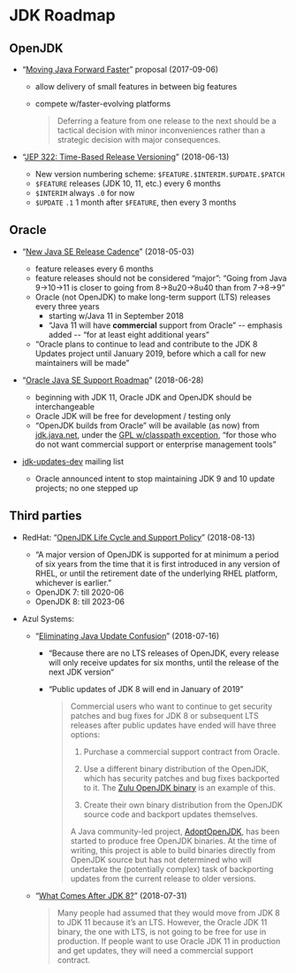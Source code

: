 # JDK Roadmap

## OpenJDK

- “[Moving Java Forward Faster](https://mreinhold.org/blog/forward-faster)” proposal (2017-09-06)
  - allow delivery of small features in between big features
  - compete w/faster-evolving platforms
  
    > Deferring a feature from one release to the next should be a tactical
    > decision with minor inconveniences rather than a strategic decision
    > with major consequences.

- “[JEP 322: Time-Based Release
  Versioning](http://openjdk.java.net/jeps/322)” (2018-06-13)
  - New version numbering scheme: `$FEATURE.$INTERIM.$UPDATE.$PATCH`
  - `$FEATURE` releases (JDK 10, 11, etc.) every 6 months
  - `$INTERIM` always `.0` for now
  - `$UPDATE` `.1` 1 month after `$FEATURE`, then every 3 months

## Oracle

- “[New Java SE Release Cadence](https://blogs.oracle.com/java-platform-group/update-and-faq-on-the-java-se-release-cadence)” (2018-05-03)
  - feature releases every 6 months
  - feature releases should not be considered “major”: “Going from Java
    9->10->11 is closer to going from 8->8u20->8u40 than from 7->8->9”
  - Oracle (not OpenJDK) to make long-term support (LTS) releases every
    three years
    - starting w/Java 11 in September 2018
    - “Java 11 will have **commercial** support from Oracle” -- emphasis
      added -- “for at least eight additional years”
  - “Oracle plans to continue to lead and contribute to the JDK 8 Updates
    project until January 2019, before which a call for new maintainers
    will be made”

- “[Oracle Java SE Support Roadmap](http://www.oracle.com/technetwork/es/java/javase/documentation/eol-135779.html)” (2018-06-28)
  - beginning with JDK 11, Oracle JDK and OpenJDK should be interchangeable
  - Oracle JDK will be free for development / testing only
  - “OpenJDK builds from Oracle” will be available (as now) from
    [jdk.java.net](http://jdk.java.net/), under the [GPL w/classpath
    exception](http://openjdk.java.net/legal/gplv2+ce.html), “for those who
    do not want commercial support or enterprise management tools”

- [jdk-updates-dev](http://mail.openjdk.java.net/mailman/listinfo/jdk-updates-dev)
  mailing list
  - Oracle announced intent to stop maintaining JDK 9 and 10 update
    projects; no one stepped up

## Third parties

- RedHat: “[OpenJDK Life Cycle and Support Policy](https://access.redhat.com/articles/1299013)” (2018-08-13)
  - “A major version of OpenJDK is supported for at minimum a period of six
    years from the time that it is first introduced in any version of RHEL,
    or until the retirement date of the underlying RHEL platform,
    whichever is earlier.”
  - OpenJDK 7: till 2020-06
  - OpenJDK 8: till 2023-06

- Azul Systems: 

  - “[Eliminating Java Update
    Confusion](https://www.azul.com/eliminating-java-update-confusion/)”
    (2018-07-16)
    - “Because there are no LTS releases of OpenJDK, every release will only
      receive updates for six months, until the release of the next JDK
      version“
    - “Public updates of JDK 8 will end in January of 2019”
    
      > Commercial users who want to continue to get security patches and
      > bug fixes for JDK 8 or subsequent LTS releases after public updates
      > have ended will have three options:
      >
      > 1. Purchase a commercial support contract from Oracle. 
      > 
      > 2. Use a different binary distribution of the OpenJDK, which has
      >    security patches and bug fixes backported to it. The [Zulu
      >    OpenJDK
      >    binary](https://www.azul.com/products/zulu-and-zulu-enterprise/)
      >    is an example of this.
      >
      > 3. Create their own binary distribution from the OpenJDK source
      >    code and backport updates themselves.
      >
      > A Java community-led project,
      > [AdoptOpenJDK](https://adoptopenjdk.net/), has been started to
      > produce free OpenJDK binaries. At the time of writing, this project
      > is able to build binaries directly from OpenJDK source but has not
      > determined who will undertake the (potentially complex) task of
      > backporting updates from the current release to older versions.

  - “[What Comes After JDK
    8?](https://www.azul.com/what-comes-after-jdk-8/)” (2018-07-31)

    > Many people had assumed that they would move from JDK 8 to JDK 11
    > because it’s an LTS. However, the Oracle JDK 11 binary, the one with
    > LTS, is not going to be free for use in production. If people want to
    > use Oracle JDK 11 in production and get updates, they will need a
    > commercial support contract.
